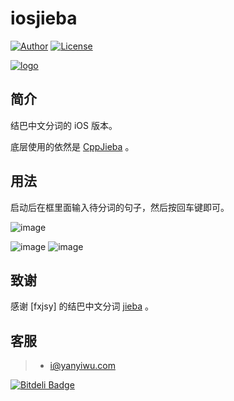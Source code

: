 # iosjieba 

[![Author](https://img.shields.io/badge/author-@yanyiwu-blue.svg?style=flat)](http://yanyiwu.com/) 
[![License](https://img.shields.io/badge/license-MIT-yellow.svg?style=flat)](http://yanyiwu.mit-license.org)

[![logo](http://images.yanyiwu.com/iOSJiebaLogo-v1.png)](https://github.com/yanyiwu/iosjieba)

## 简介

结巴中文分词的 iOS 版本。

底层使用的依然是 [CppJieba] 。

## 用法

启动后在框里面输入待分词的句子，然后按回车键即可。

![image](https://github.com/yanyiwu/iosjieba/raw/master/screenshots/welcome.png)

![image](https://github.com/yanyiwu/iosjieba/raw/master/screenshots/demo1.jpg)
![image](https://github.com/yanyiwu/iosjieba/raw/master/screenshots/demo2.jpg)

## 致谢

感谢 [fxjsy] 的结巴中文分词 [jieba] 。

## 客服

> - i@yanyiwu.com


[CppJieba]:http://github.com/yanyiwu/cppjieba
[jieba]:https://github.com/fxsjy/jieba
[fxsjy]:https://github.com/fxsjy


[![Bitdeli Badge](https://d2weczhvl823v0.cloudfront.net/yanyiwu/iosjieba/trend.png)](https://bitdeli.com/free "Bitdeli Badge")

